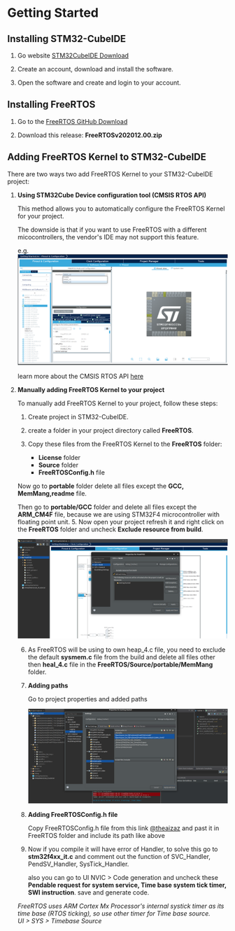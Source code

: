 # Getting Started

## Installing STM32-CubeIDE

1. Go website [STM32CubeIDE Download](https://www.st.com/en/development-tools/stm32cubeide.html)

2. Create an account, download and install the software.

3. Open the software and create and login to your account.

## Installing FreeRTOS

1. Go to the [FreeRTOS GitHub Download](https://github.com/FreeRTOS/FreeRTOS/releases/tag/202012.00)

2. Download this release: **FreeRTOSv202012.00.zip**

## Adding FreeRTOS Kernel to STM32-CubeIDE

There are two ways two add FreeRTOS Kernel to your STM32-CubeIDE project:

1. **Using STM32Cube Device configuration tool (CMSIS RTOS API)**

    This method allows you to automatically configure the FreeRTOS Kernel for your project.

    The downside is that if you want to use FreeRTOS with a different micocontrollers, the vendor's IDE may not support this feature.

    e.g.
    !["CubeIDE CMSIS RTOS API"](./Images/CMSIS.png)

    learn more about the CMSIS RTOS API [here](https://arm-software.github.io/CMSIS_6/latest/RTOS2/index.html)

2. **Manually adding FreeRTOS Kernel to your project**

    To manually add FreeRTOS Kernel to your project, follow these steps:

    1. Create project in STM32-CubeIDE.

    2. create a folder in your project directory called **FreeRTOS**. 

    3. Copy these files from the FreeRTOS Kernel to the **FreeRTOS** folder:
        - **License** folder
        - **Source** folder
        - **FreeRTOSConfig.h** file

    Now go to **portable** folder delete all files except the **GCC, MemMang,readme** file.

    Then go to **portable/GCC** folder and delete all files except the **ARM_CM4F** file, because we are using STM32F4 microcontroller with floating point unit.
    5. Now open your project refresh it and right click on the **FreeRTOS** folder and uncheck **Exclude resource from build**.

    ![""](./Images/uncheck.png)

    6. As FreeRTOS will be using to own heap_4.c file, you need to exclude the default **sysmem.c** file from the build and delete all files other then **heal_4.c** file in the **FreeRTOS/Source/portable/MemMang** folder.

    7. **Adding paths**

        Go to project properties and added paths

        !["paths"](./Images/paths.png)

    8. **Adding FreeRTOSConfig.h file**

        Copy FreeRTOSConfig.h file from this link [@theaizaz]()
        and past it in FreeRTOS folder and include its path like above
    
    9. Now if you  compile it will have error of Handler, to solve this go to **stm32f4xx_it.c** and comment out the function of SVC_Handler, PendSV_Handler, SysTick_Handler.

        also you can go to UI NVIC > Code generation and uncheck these **Pendable request for system service, Time base system tick timer, SWI instruction**. save and generate code.

    *FreeRTOS uses ARM Cortex Mx Processor's internal systick timer as its time base (RTOS ticking), so use other timer for Time base source.\
    UI > SYS > Timebase Source*
       